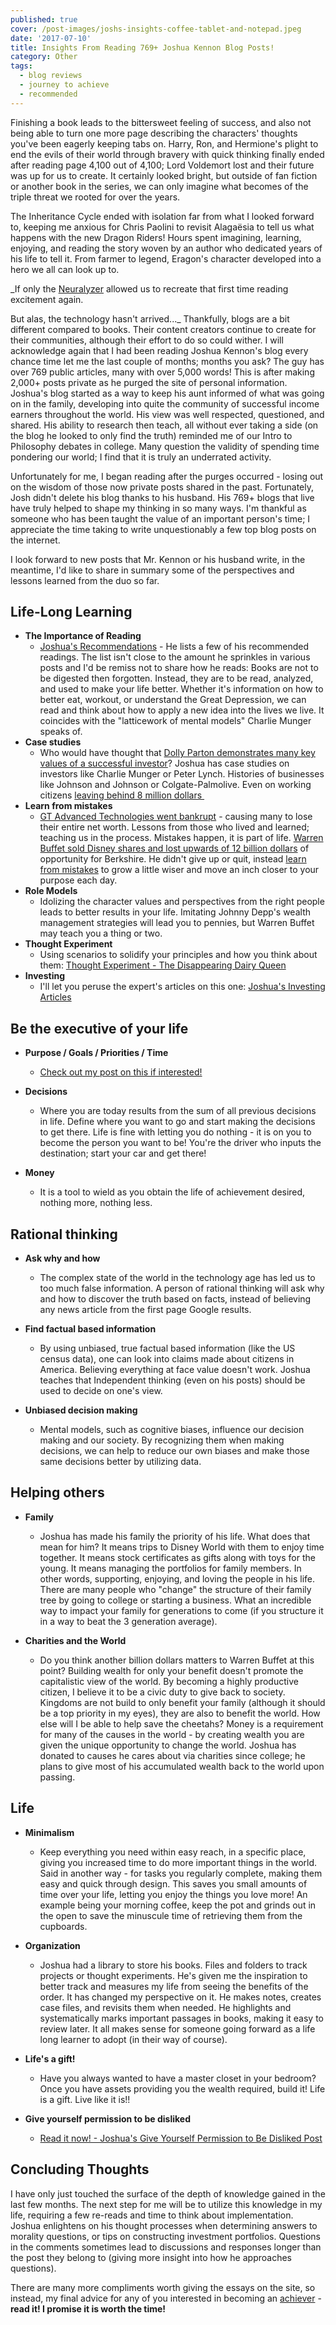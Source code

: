 ```yaml
---
published: true
cover: /post-images/joshs-insights-coffee-tablet-and-notepad.jpeg
date: '2017-07-10'
title: Insights From Reading 769+ Joshua Kennon Blog Posts!
category: Other
tags:
  - blog reviews
  - journey to achieve
  - recommended
---
```


Finishing a book leads to the bittersweet feeling of success, and also not being able to turn one more page describing the characters' thoughts you've been eagerly keeping tabs on. Harry, Ron, and Hermione's plight to end the evils of their world through bravery with quick thinking finally ended after reading page 4,100 out of 4,100; Lord Voldemort lost and their future was up for us to create. It certainly looked bright, but outside of fan fiction or another book in the series, we can only imagine what becomes of the triple threat we rooted for over the years.

The Inheritance Cycle ended with isolation far from what I looked forward to, keeping me anxious for Chris Paolini to revisit Alagaësia to tell us what happens with the new Dragon Riders! Hours spent imagining, learning, enjoying, and reading the story woven by an author who dedicated years of his life to tell it. From farmer to legend, Eragon's character developed into a hero we all can look up to.

\_If only the [Neuralyzer](https://en.wikipedia.org/wiki/Neuralyzer) allowed us to recreate that first time reading excitement again.

But alas, the technology hasn't arrived...\_ Thankfully, blogs are a bit different compared to books. Their content creators continue to create for their communities, although their effort to do so could wither. I will acknowledge again that I had been reading Joshua Kennon's blog every chance time let me the last couple of months; months you ask? The guy has over 769 public articles, many with over 5,000 words! This is after making 2,000+ posts private as he purged the site of personal information. Joshua's blog started as a way to keep his aunt informed of what was going on in the family, developing into quite the community of successful income earners throughout the world. His view was well respected, questioned, and shared. His ability to research then teach, all without ever taking a side (on the blog he looked to only find the truth) reminded me of our Intro to Philosophy debates in college. Many question the validity of spending time pondering our world; I find that it is truly an underrated activity.

Unfortunately for me, I began reading after the purges occurred - losing out on the wisdom of those now private posts shared in the past. Fortunately, Josh didn't delete his blog thanks to his husband. His 769+ blogs that live have truly helped to shape my thinking in so many ways. I'm thankful as someone who has been taught the value of an important person's time; I appreciate the time taking to write unquestionably a few top blog posts on the internet.

I look forward to new posts that Mr. Kennon or his husband write, in the meantime, I'd like to share in summary some of the perspectives and lessons learned from the duo so far.

## Life-Long Learning

- **The Importance of Reading**
  - [Joshua's Recommendations](https://www.joshuakennon.com/category/book-recommendations/) \- He lists a few of his recommended readings. The list isn't close to the amount he sprinkles in various posts and I'd be remiss not to share how he reads: Books are not to be digested then forgotten. Instead, they are to be read, analyzed, and used to make your life better. Whether it's information on how to better eat, workout, or understand the Great Depression, we can read and think about how to apply a new idea into the lives we live. It coincides with the "latticework of mental models" Charlie Munger speaks of.
- **Case studies**
  - Who would have thought that [Dolly Parton demonstrates many key values of a successful investor](https://www.joshuakennon.com/dolly-parton/)? Joshua has case studies on investors like Charlie Munger or Peter Lynch. Histories of businesses like Johnson and Johnson or Colgate-Palmolive. Even on working citizens [leaving behind 8 million dollars ](https://www.joshuakennon.com/janitor-ronald-read-leaves-behind-8000000-secret-fortune/)
- **Learn from mistakes**
  - [GT Advanced Technologies went bankrupt](https://www.joshuakennon.com/gt-advanced-technologies-bankruptcy/) \- causing many to lose their entire net worth. Lessons from those who lived and learned; teaching us in the process. Mistakes happen, it is part of life. [Warren Buffet sold Disney shares and lost upwards of 12 billion dollars](https://www.joshuakennon.com/warren-buffetts-12-billion-disney-mistake/) of opportunity for Berkshire. He didn't give up or quit, instead [learn from mistakes](https://www.kalebmckelvey.com/blog/moving-is-an-adventure-one-full-of-mistakes-and-growth) to grow a little wiser and move an inch closer to your purpose each day.
- **Role Models**
  - Idolizing the character values and perspectives from the right people leads to better results in your life. Imitating Johnny Depp's wealth management strategies will lead you to pennies, but Warren Buffet may teach you a thing or two.
- **Thought Experiment**
  - Using scenarios to solidify your principles and how you think about them: [Thought Experiment - The Disappearing Dairy Queen](https://www.joshuakennon.com/thought-experiment-the-disappearing-dairy-queen/)
- **Investing**
  - I'll let you peruse the expert's articles on this one: [Joshua's Investing Articles](https://www.joshuakennon.com/category/investing-articles/)

## Be the executive of your life

- **Purpose / Goals / Priorities / Time**

  - [Check out my post on this if interested!](https://kalebmckelvey.com/blog/each-day-in-our-lives-matter-live-them-with-purpose)

- **Decisions**
  - Where you are today results from the sum of all previous decisions in life. Define where you want to go and start making the decisions to get there. Life is fine with letting you do nothing - it is on you to become the person you want to be! You're the driver who inputs the destination; start your car and get there!
- **Money**
  - It is a tool to wield as you obtain the life of achievement desired, nothing more, nothing less.

## Rational thinking

- **Ask why and how**

  - The complex state of the world in the technology age has led us to too much false information. A person of rational thinking will ask why and how to discover the truth based on facts, instead of believing any news article from the first page Google results.

- **Find factual based information**

  - By using unbiased, true factual based information (like the US census data), one can look into claims made about citizens in America. Believing everything at face value doesn't work. Joshua teaches that Independent thinking (even on his posts) should be used to decide on one's view.

- **Unbiased decision making**
  - Mental models, such as cognitive biases, influence our decision making and our society. By recognizing them when making decisions, we can help to reduce our own biases and make those same decisions better by utilizing data.

## Helping others

- **Family**

  - Joshua has made his family the priority of his life. What does that mean for him? It means trips to Disney World with them to enjoy time together. It means stock certificates as gifts along with toys for the young. It means managing the portfolios for family members. In other words, supporting, enjoying, and loving the people in his life. There are many people who "change" the structure of their family tree by going to college or starting a business. What an incredible way to impact your family for generations to come (if you structure it in a way to beat the 3 generation average).

- **Charities and the World**
  - Do you think another billion dollars matters to Warren Buffet at this point? Building wealth for only your benefit doesn't promote the capitalistic view of the world. By becoming a highly productive citizen, I believe it to be a civic duty to give back to society. Kingdoms are not build to only benefit your family (although it should be a top priority in my eyes), they are also to benefit the world. How else will I be able to help save the cheetahs? Money is a requirement for many of the causes in the world - by creating wealth you are given the unique opportunity to change the world. Joshua has donated to causes he cares about via charities since college; he plans to give most of his accumulated wealth back to the world upon passing.

## Life

- **Minimalism**

  - Keep everything you need within easy reach, in a specific place, giving you increased time to do more important things in the world. Said in another way - for tasks you regularly complete, making them easy and quick through design. This saves you small amounts of time over your life, letting you enjoy the things you love more! An example being your morning coffee, keep the pot and grinds out in the open to save the minuscule time of retrieving them from the cupboards.

- **Organization**

  - Joshua had a library to store his books. Files and folders to track projects or thought experiments. He's given me the inspiration to better track and measures my life from seeing the benefits of the order. It has changed my perspective on it. He makes notes, creates case files, and revisits them when needed. He highlights and systematically marks important passages in books, making it easy to review later. It all makes sense for someone going forward as a life long learner to adopt (in their way of course).

- **Life's a gift!**

  - Have you always wanted to have a master closet in your bedroom? Once you have assets providing you the wealth required, build it! Life is a gift. Live like it is!!

- **Give yourself permission to be disliked**
  - [Read it now! - Joshua's Give Yourself Permission to Be Disliked Post](https://www.joshuakennon.com/give-yourself-permission-to-be-disliked/)

## Concluding Thoughts

I have only just touched the surface of the depth of knowledge gained in the last few months. The next step for me will be to utilize this knowledge in my life, requiring a few re-reads and time to think about implementation. Joshua enlightens on his thought processes when determining answers to morality questions, or tips on constructing investment portfolios. Questions in the comments sometimes lead to discussions and responses longer than the post they belong to (giving more insight into how he approaches questions).

There are many more compliments worth giving the essays on the site, so instead, my final advice for any of you interested in becoming an [achiever](https://kalebmckelvey.com/journey-to-achieve/about-the-journey) \- **read it! I promise it is worth the time!**
